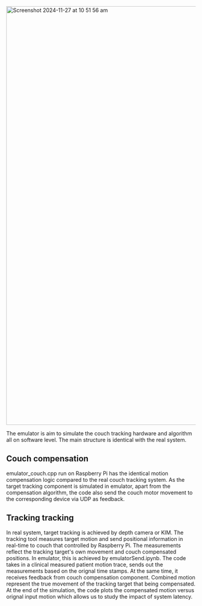<img width="1111" alt="Screenshot 2024-11-27 at 10 51 56 am" src="https://github.com/user-attachments/assets/c3933637-0069-4603-927b-0ddaebdeab9f">

The emulator is aim to simulate the couch tracking hardware and algorithm all on software level. The main structure is identical with the real system. 

## Couch compensation
emulator_couch.cpp run on Raspberry Pi has the identical motion compensation logic compared to the real couch tracking system. As the target tracking component is simulated in emulator, apart from the compensation algorithm, the code also send the couch motor movement to the corresponding device via UDP as feedback.
## Tracking tracking
In real system, target tracking is achieved by depth camera or KIM. The tracking tool measures target motion and send positional information in real-time to couch that controlled by Raspberry Pi. The measurements reflect the tracking target's own movement and couch compensated positions.
In emulator, this is achieved by emulatorSend.ipynb. The code takes in a clinical measured patient motion trace, sends out the measurements based on the orignal time stamps. At the same time, it receives feedback from couch compensation component. Combined motion represent the true movement of the tracking target that being compensated. 
At the end of the simulation, the code plots the compensated motion versus orignal input motion which allows us to study the impact of system latency.

